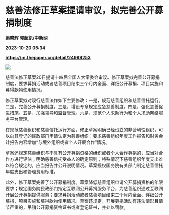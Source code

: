 # 慈善法修正草案提请审议，拟完善公开募捐制度
**梁晓辉 郭超凯/中新网**

**2023-10-20 05:34**

**https://m.thepaper.cn/detail/24999253**

![](https://imagecloud.thepaper.cn/thepaper/image/274/898/317.jpg)

慈善法修正草案20日提请十四届全国人大常委会审议。修正草案拟完善公开募捐制度，要求募捐活动或者慈善项目结束三个月内全面、详细公开募捐、项目实施和募得款物使用情况。

修正草案拟对现行慈善法作如下主要修改：一是，规范慈善组织和慈善信托运行。二是，完善公开募捐制度。三是，增设专章规定应急慈善制度。四是，强化慈善促进措施。五是，加强领导和监督管理。六是，规范个人求助行为和个人求助网络服务平台管理。

在规范慈善组织和慈善信托运行方面，修正草案明确已经设立的非营利性组织，可以向其登记的民政部门申请认定为慈善组织；要求慈善组织年度工作报告和财务会计报告内容增加“与境外组织或者个人开展合作”情况。

草案还规定慈善组织与不具有公开募捐资格的组织或者个人合作募捐的，应当对合作方进行评估；明确慈善信托受益人的确定原则；特殊情况下慈善组织年度支出难以符合规定的，应当报告并公开说明情况。草案授权国务院有关部门制定慈善信托年度支出和管理费用标准。

此外，修正草案完善了公开募捐制度。草案降低慈善组织申请公开募捐资格的年限要求；规定国务院民政部门指定互联网公开募捐服务平台，为慈善组织通过互联网开展公开募捐提供服务；要求募捐活动或者慈善项目结束三个月内全面、详细公开募捐、项目实施和募得款物使用情况。草案还规定，开展募捐活动有违法情形且情节严重的，吊销公开募捐资格证书或者登记证书，并处以罚款。